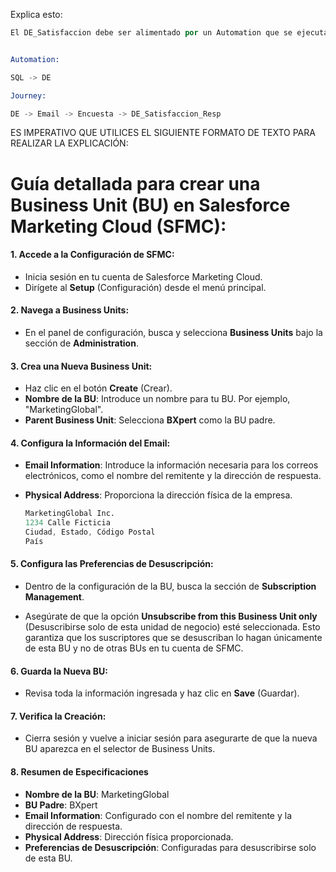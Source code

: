 Explica esto:

```s
El DE_Satisfaccion debe ser alimentado por un Automation que se ejecuta diariamente controlando la fecha de lanzamiento del contrato con el día actual con SQL, mezclando la tabla de contratos con la tabla de clientes. Ésta activa un Journey para que se envíe la encuesta al cliente. El Journey manda el email con el botón de encuesta que lo redirige a una CloudPage con un form, que posteriormente redirige al usuario a una ThankUPage para poder procesar los datos y alimentar otra tabla DE_Satisfaccion_Resp con los resultados.


Automation:

SQL -> DE

Journey:

DE -> Email -> Encuesta -> DE_Satisfaccion_Resp
```

ES IMPERATIVO QUE UTILICES EL SIGUIENTE FORMATO DE TEXTO PARA REALIZAR LA EXPLICACIÓN:

# Guía detallada para crear una Business Unit (BU) en Salesforce Marketing Cloud (SFMC):

#### 1. **Accede a la Configuración de SFMC**:

- Inicia sesión en tu cuenta de Salesforce Marketing Cloud.
- Dirígete al **Setup** (Configuración) desde el menú principal.

#### 2. **Navega a Business Units**:

- En el panel de configuración, busca y selecciona **Business Units** bajo la sección de **Administration**.

#### 3. **Crea una Nueva Business Unit**:

- Haz clic en el botón **Create** (Crear).
- **Nombre de la BU**: Introduce un nombre para tu BU. Por ejemplo, "MarketingGlobal".
- **Parent Business Unit**: Selecciona **BXpert** como la BU padre.

#### 4. **Configura la Información del Email**:

- **Email Information**: Introduce la información necesaria para los correos electrónicos, como el nombre del remitente y la dirección de respuesta.
- **Physical Address**: Proporciona la dirección física de la empresa.

  ```s
  MarketingGlobal Inc.
  1234 Calle Ficticia
  Ciudad, Estado, Código Postal
  País
  ```

#### 5. **Configura las Preferencias de Desuscripción**:

- Dentro de la configuración de la BU, busca la sección de **Subscription Management**.

- Asegúrate de que la opción **Unsubscribe from this Business Unit only** (Desuscribirse solo de esta unidad de negocio) esté seleccionada. Esto garantiza que los suscriptores que se desuscriban lo hagan únicamente de esta BU y no de otras BUs en tu cuenta de SFMC.

#### 6. **Guarda la Nueva BU**:

- Revisa toda la información ingresada y haz clic en **Save** (Guardar).

#### 7. **Verifica la Creación**:

- Cierra sesión y vuelve a iniciar sesión para asegurarte de que la nueva BU aparezca en el selector de Business Units.

#### 8. Resumen de Especificaciones

- **Nombre de la BU**: MarketingGlobal
- **BU Padre**: BXpert
- **Email Information**: Configurado con el nombre del remitente y la dirección de respuesta.
- **Physical Address**: Dirección física proporcionada.
- **Preferencias de Desuscripción**: Configuradas para desuscribirse solo de esta BU.

